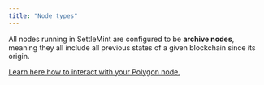 ```yaml
---
title: "Node types"
---
```


All nodes running in SettleMint are configured to be **archive nodes**, meaning they all include all previous states of a given blockchain since its origin.

[Learn here how to interact with your Polygon node.](3_polygon-zkevm-connect-to-a-node.md)
